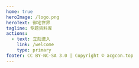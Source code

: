 ```yaml
---
home: true
heroImage: /logo.png
heroText: 御宅世界
tagline: 专题资料库
actions:
  - text: 立刻进入
    link: /welcome
    type: primary
footer: CC BY-NC-SA 3.0 | Copyright © acgcon.top
---
```

